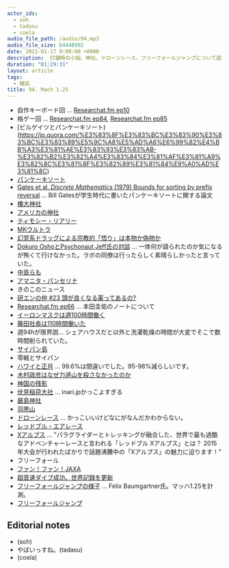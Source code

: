 ```yaml
---
actor_ids:
  - soh
  - tadasu
  - coela
audio_file_path: /audio/94.mp3
audio_file_size: 64448992
date: 2021-01-17 9:00:00 +0900
description:  打鍵時の小指、神社、ドローンレース、フリーフォールジャンプについて話しました。
duration: "01:29:31"
layout: article
tags:
  - 雑談
title: 94. Mach 1.25
---
```


- 自作キーボード回 ... [Researchat.fm ep10](https://researchat.fm/episode/10)
- 格ゲー回 ... [Researchat.fm ep84](https://researchat.fm/episode/84), [Researchat.fm ep85](https://researchat.fm/episode/85)
- [ビルゲイツとパンケーキソート)(https://jp.quora.com/%E3%83%8F%E3%83%BC%E3%83%90%E3%83%BC%E3%83%89%E5%9C%A8%E5%AD%A6%E6%99%82%E4%BB%A3%E3%81%AE%E3%83%93%E3%83%AB-%E3%82%B2%E3%82%A4%E3%83%84%E3%81%AF%E3%81%A9%E3%82%8C%E3%81%8F%E3%82%89%E3%81%84%E9%A0%AD%E3%81%8C)
- [パンケーキソート](https://en.wikipedia.org/wiki/Pancake_sorting)
- [Gates et al. _Discrete Mathematics_ (1979) Bounds for sorting by prefix reversal](https://www.sciencedirect.com/science/article/pii/0012365X79900682) ... Bill Gatesが学生時代に書いたパンケーキソートに関する論文
- [椿大神社](http://tsubakishrine.org/jp/history/index.html)
- [アメリカの神社](http://tsubakishrine.org/jp/history/index.html)
- [ティモシー・リアリー](https://ja.wikipedia.org/wiki/%E3%83%86%E3%82%A3%E3%83%A2%E3%82%B7%E3%83%BC%E3%83%BB%E3%83%AA%E3%82%A2%E3%83%AA%E3%83%BC)
- [MKウルトラ](https://ja.wikipedia.org/wiki/MK%E3%82%A6%E3%83%AB%E3%83%88%E3%83%A9%E8%A8%88%E7%94%BB)
- [幻覚系ドラッグによる宗教的「悟り」は本物か偽物か](https://www.newsweekjapan.jp/watanabe/2018/06/post-47.php)
- [Dokuro OshoとPsychonaut Jeff氏の対談](https://www.facebook.com/events/1000204773515856/) ... 一体何が語られたのか気になるが怖くて行けなかった。ラボの同僚は行ったらしく素晴らしかったと言っていた。
- [中島らも](https://ja.wikipedia.org/wiki/%E4%B8%AD%E5%B3%B6%E3%82%89%E3%82%82)
- [アマニタ・パンセリナ](https://www.amazon.co.jp/dp/B01DIKN6X6/?tag=researchatf04-22)
- きのこのニュース
- [研エンの仲 #23 頭が良くなる薬ってあるの?](https://anchor.fm/ken-en-no-naka/episodes/23-eoccfl)
- [Researchat.fm ep66](https://researchat.fm/episode/66) ... 本田圭佑のノートについて
- [イーロンマスクは週100時間働く](https://www.businessinsider.jp/post-34319)
- [藤田社長は110時間働いた](https://www.cyberagent.co.jp/corporate/message/list/detail/id=20231)
- 週94hが限界説… シェアハウスだと以外と洗濯乾燥の時間が大変でそこで数時間削られていた。
- [サイパン島](https://ja.wikipedia.org/wiki/%E3%82%B5%E3%82%A4%E3%83%91%E3%83%B3%E5%B3%B6)
- 零戦とサイパン
- [ハワイと正月](https://wedge.ismedia.jp/articles/-/21884) … 99.6%は間違いでした。95-98%減らしいです。
- [木村政彦はなぜ力道山を殺さなかったのか](https://www.amazon.co.jp/dp/B0096PE4DE/?tag=researchatf04-22)
- [神国の残影](https://www.amazon.co.jp/dp/4336063427/?tag=researchatf04-22)
- [伏見稲荷大社](http://inari.jp/) ... inari.jpかっこよすぎる
- [厳島神社](http://www.itsukushimajinja.jp/index.html)
- [羽黒山](https://hagurokanko.jp/facilityc1/facilityhagurosan/)
- [ドローンレース](https://www.youtube.com/watch?v=8C2C1E7vpMM) ... かっこいいけどなにがなんだかわからない。
- [レッドブル・エアレース](https://ja.wikipedia.org/wiki/%E3%83%AC%E3%83%83%E3%83%89%E3%83%96%E3%83%AB%E3%83%BB%E3%82%A8%E3%82%A2%E3%83%AC%E3%83%BC%E3%82%B9%E3%83%BB%E3%83%AF%E3%83%BC%E3%83%AB%E3%83%89%E3%82%B7%E3%83%AA%E3%83%BC%E3%82%BA)
- [Xアルプス](https://sotoasobi.net/activity/paraglider/blog/paraglider-xalps) ... "パラグライダーとトレッキングが融合した、世界で最も過酷なアドベンチャーレースと言われる「レッドブル Xアルプス」とは？ 2015年大会が行われたばかりで話題沸騰中の「Xアルプス」の魅力に迫ります！"
- フリーフォール
- [ファン！ファン！JAXA](https://fanfun.jaxa.jp/)
- [超音速ダイブ成功、世界記録を更新](https://natgeo.nikkeibp.co.jp/nng/article/news/14/6908/)
- [フリーフォールジャンプの様子](https://www.youtube.com/watch?v=raiFrxbHxV0) ... Felix Baumgartner氏。マッハ1.25を計測。
- [フリーフォールジャンプ](https://www.youtube.com/watch?v=vvbN-cWe0A0)

## Editorial notes
- (soh)
- やばいっすね。(tadasu)
- (coela)
